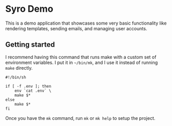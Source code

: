 Syro Demo
=========

This is a demo application that showcases some very basic functionality
like rendering templates, sending emails, and managing user accounts.

Getting started
---------------

I recommend having this command that runs make with a custom set
of environment variables. I put it in `~/bin/mk`, and I use it
instead of running `make` directly.

```
#!/bin/sh

if [ -f .env ]; then
	env `cat .env` \
	make $*
else
	make $*
fi
```

Once you have the `mk` command, run `mk` or `mk help` to setup the
project.
